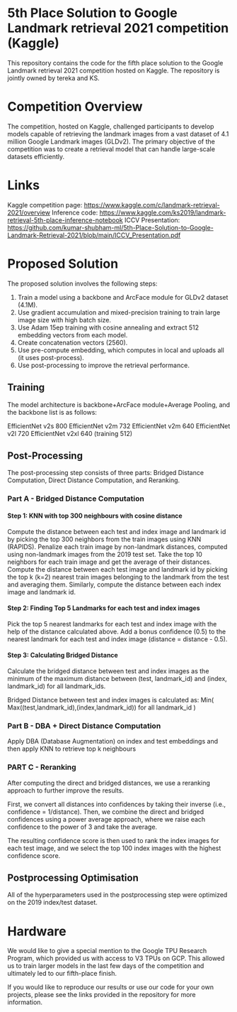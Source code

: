 # 5th Place Solution to Google Landmark retrieval 2021 competition (Kaggle)
This repository contains the code for the fifth place solution to the Google Landmark retrieval 2021 competition hosted on Kaggle. The repository is jointly owned by tereka and KS.

# Competition Overview
The competition, hosted on Kaggle, challenged participants to develop models capable of retrieving the landmark images from a vast dataset of 4.1 million Google Landmark images (GLDv2). The primary objective of the competition was to create a retrieval model that can handle large-scale datasets efficiently.

# Links
Kaggle competition page: https://www.kaggle.com/c/landmark-retrieval-2021/overview
Inference code: https://www.kaggle.com/ks2019/landmark-retrieval-5th-place-inference-notebook
ICCV Presentation: https://github.com/kumar-shubham-ml/5th-Place-Solution-to-Google-Landmark-Retrieval-2021/blob/main/ICCV_Presentation.pdf

# Proposed Solution

The proposed solution involves the following steps:

1. Train a model using a backbone and ArcFace module for GLDv2 dataset (4.1M).
2. Use gradient accumulation and mixed-precision training to train large image size with high batch size.
3. Use Adam 15ep training with cosine annealing and extract 512 embedding vectors from each model.
4. Create concatenation vectors (2560).
5. Use pre-compute embedding, which computes in local and uploads all (it uses post-process).
6. Use post-processing to improve the retrieval performance.
## Training
The model architecture is backbone+ArcFace module+Average Pooling, and the backbone list is as follows:

EfficientNet v2s 800
EfficientNet v2m 732
EfficientNet v2m 640
EfficientNet v2l 720
EfficientNet v2xl 640 (training 512)

## Post-Processing
The post-processing step consists of three parts: Bridged Distance Computation, Direct Distance Computation, and Reranking.

### Part A - Bridged Distance Computation

#### Step 1: KNN with top 300 neighbours with cosine distance
Compute the distance between each test and index image and landmark id by picking the top 300 neighbors from the train images using KNN (RAPIDS).
Penalize each train image by non-landmark distances, computed using non-landmark images from the 2019 test set. Take the top 10 neighbors for each train image and get the average of their distances.
Compute the distance between each test image and landmark id by picking the top k (k=2) nearest train images belonging to the landmark from the test and averaging them.
Similarly, compute the distance between each index image and landmark id.
#### Step 2: Finding Top 5 Landmarks for each test and index images
Pick the top 5 nearest landmarks for each test and index image with the help of the distance calculated above.
Add a bonus confidence (0.5) to the nearest landmark for each test and index image (distance = distance - 0.5).
#### Step 3: Calculating Bridged Distance

Calculate the bridged distance between test and index images as the minimum of the maximum distance between (test, landmark_id) and (index, landmark_id) for all landmark_ids.

Bridged Distance between test and index images is calculated as: 
         Min( Max((test,landmark_id),(index,landmark_id)) for all landmark_id )
         
### Part B - DBA + Direct Distance Computation
Apply DBA (Database Augmentation) on index and test embeddings and then apply KNN to retrieve top k neighbours

### PART C - Reranking
After computing the direct and bridged distances, we use a reranking approach to further improve the results.

First, we convert all distances into confidences by taking their inverse (i.e., confidence = 1/distance). Then, we combine the direct and bridged confidences using a power average approach, where we raise each confidence to the power of 3 and take the average.

The resulting confidence score is then used to rank the index images for each test image, and we select the top 100 index images with the highest confidence score.

## Postprocessing Optimisation
All of the hyperparameters used in the postprocessing step were optimized on the 2019 index/test dataset.

# Hardware
We would like to give a special mention to the Google TPU Research Program, which provided us with access to V3 TPUs on GCP. This allowed us to train larger models in the last few days of the competition and ultimately led to our fifth-place finish.

If you would like to reproduce our results or use our code for your own projects, please see the links provided in the repository for more information.
